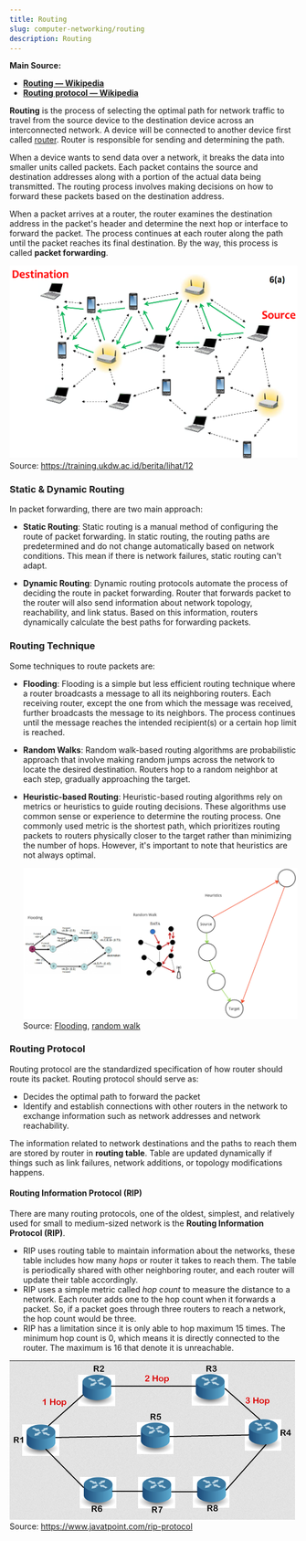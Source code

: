 ```yaml
---
title: Routing
slug: computer-networking/routing
description: Routing
---
```


**Main Source:**

- **[Routing — Wikipedia](https://en.wikipedia.org/wiki/Routing)**
- **[Routing protocol — Wikipedia](https://en.wikipedia.org/wiki/Routing_protocol)**

**Routing** is the process of selecting the optimal path for network traffic to travel from the source device to the destination device across an interconnected network. A device will be connected to another device first called [router](/cs-notes/computer-networking/router). Router is responsible for sending and determining the path.

When a device wants to send data over a network, it breaks the data into smaller units called packets. Each packet contains the source and destination addresses along with a portion of the actual data being transmitted. The routing process involves making decisions on how to forward these packets based on the destination address.

When a packet arrives at a router, the router examines the destination address in the packet's header and determine the next hop or interface to forward the packet. The process continues at each router along the path until the packet reaches its final destination. By the way, this process is called **packet forwarding**.

![A network with many computers connected to router](./network-routing.png)  
Source: https://training.ukdw.ac.id/berita/lihat/12

### Static & Dynamic Routing

In packet forwarding, there are two main approach:

- **Static Routing**: Static routing is a manual method of configuring the route of packet forwarding. In static routing, the routing paths are predetermined and do not change automatically based on network conditions. This mean if there is network failures, static routing can't adapt.

- **Dynamic Routing**: Dynamic routing protocols automate the process of deciding the route in packet forwarding. Router that forwards packet to the router will also send information about network topology, reachability, and link status. Based on this information, routers dynamically calculate the best paths for forwarding packets.

### Routing Technique

Some techniques to route packets are:

- **Flooding**: Flooding is a simple but less efficient routing technique where a router broadcasts a message to all its neighboring routers. Each receiving router, except the one from which the message was received, further broadcasts the message to its neighbors. The process continues until the message reaches the intended recipient(s) or a certain hop limit is reached.
- **Random Walks**: Random walk-based routing algorithms are probabilistic approach that involve making random jumps across the network to locate the desired destination. Routers hop to a random neighbor at each step, gradually approaching the target.
- **Heuristic-based Routing**: Heuristic-based routing algorithms rely on metrics or heuristics to guide routing decisions. These algorithms use common sense or experience to determine the routing process. One commonly used metric is the shortest path, which prioritizes routing packets to routers physically closer to the target rather than minimizing the number of hops. However, it's important to note that heuristics are not always optimal.

  ![Routing techniques](./routing-technique.png)
  Source: [Flooding](https://www.researchgate.net/figure/Route-discovery-through-flooding-algorithm_fig1_271060468), [random walk](https://www.researchgate.net/figure/Random-Walk-Routing-Data-dissemination_fig10_45908491)

### Routing Protocol

Routing protocol are the standardized specification of how router should route its packet. Routing protocol should serve as:

- Decides the optimal path to forward the packet
- Identify and establish connections with other routers in the network to exchange information such as network addresses and network reachability.

The information related to network destinations and the paths to reach them are stored by router in **routing table**. Table are updated dynamically if things such as link failures, network additions, or topology modifications happens.

#### Routing Information Protocol (RIP)

There are many routing protocols, one of the oldest, simplest, and relatively used for small to medium-sized network is the **Routing Information Protocol (RIP)**.

- RIP uses routing table to maintain information about the networks, these table includes how many _hops_ or router it takes to reach them. The table is periodically shared with other neighboring router, and each router will update their table accordingly.
- RIP uses a simple metric called _hop count_ to measure the distance to a network. Each router adds one to the hop count when it forwards a packet. So, if a packet goes through three routers to reach a network, the hop count would be three.
- RIP has a limitation since it is only able to hop maximum 15 times. The minimum hop count is 0, which means it is directly connected to the router. The maximum is 16 that denote it is unreachable.

![Illustration of RIP protocol](./rip-protocol.png)  
Source: https://www.javatpoint.com/rip-protocol
